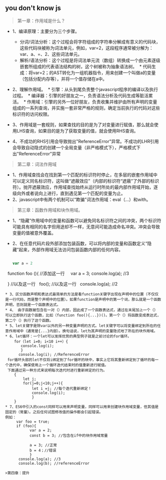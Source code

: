## you don't know js
>第一章：作用域是什么？

* 1、编译原理：主要分为三个步骤。
  * 分词/词法分析：这个过程会将字符组成的字符串分解成有意义的代码块，这些代码块被称为词法单元，例如，var=2，这段程序通常被分解为：var、a、=、2、这些词法单元。
  * 解析/语法分析：这个过程是将词法单元流（数组）转换成一个由元素逐级嵌套所组成的代表语法结构的树，这个树被称为抽象语法树。
  * 代码生成：将var=2；的AST转化为一组机器指令，用来创建一个叫做a的变量（包括分配内存等），并将一个值存储在a中。
  
* 2、理解作用域。
  * 引擎：从头到尾负责整个javascript程序的编译以及执行过程。
  * 编译器：引擎的好朋友之一，负责语法分析及代码生成等脏活累活。
  * 作用域：引擎的另外一位好朋友，负责收集并维护由所有声明的变量组成的一系列查询，并实施一套非常严格的规则，确定当前执行的代码对这些标识符的访问权限。
  
* 3、作用域是一套规则，如果查找的目的是为了对变量进行赋值，那么就会使用LHS查询，如果目的是为了获取变量的值，就会使用RHS查询。

* 4、不成功的RHS引用会导致抛出"ReferenceError"异常。不成功的LHR引用会导致自动隐式的创建一个全局变量（非严格模式下），严格模式下出"ReferenceError"异常

>第二章：词法作用域

* 1、作用域查找会在找到第一个匹配的标识符时停止，在多层的嵌套作用域中可以定义同名标识符，这叫做“遮蔽效应”（内部的标识符“遮蔽”了外部的标识符）。抛开遮蔽效应，作用域查找始终从运行时所处的最内部作用域开始，逐级向外或者说向上进行，直到遇见第一个匹配的变量为止。
* 2、javascript中有两个机制可以“欺骗”词法作用域：eval（...）和with。

>第三章：函数作用域和块作用域。

* 1、“隐藏”作用域中的变量和函数可以避免同名标识符之间的冲突，两个标识符可能具有相同的名字但用途却不一样，无意间可能造成命名冲突。冲突会导致变量的值被意外覆盖。
* 2、在任意代码片段外部添加包装函数，可以将内部的变量和函数定义“隐藏”起来，外部作用域无法访问包装函数内部的任何内容。

  ```js
  
  var a = 2
   function foo (){ //添加这一行
     var a = 3;
     console.log(a); //3
   
    } //以及这一行
    foo(); //以及这一行
    console.log(a); //2
   
 ```
 * 3、区分函数声明和表达式最简单的方法是看function关键字出现在声明中的位置（不仅仅是一行代码，而是整个声明中的位置）。如果function是声明中的第一个词，那么就是一个函数声明，否则就是一个函数表达式。
 * 4、 由于函数被包含在一对（）内部，因此成了一个函数表达式，通过在末尾加上一个（）可以立即执行这个函数，比如（function foo(){...})()。第一个（）将函数变成表达式，第二个（）执行了这个函数。
 * 5、let关键字是除var以外的另一种变量声明的方式。let关键字可以将变量绑定到所在的任意作用域中（通常是{...}内部）。换句话说，let为其声明的变量隐式地了所在的块作用域。
 * 6、let循环：一个let可以发挥优势的典型例子就是之前讨论的for循环。
     for（let i=0; i<10 i++）{
        console.log(i);
        }
       console.log(i); //ReferenceError
  for循环头部的let不仅将i绑定到了for循环的块中，事实上它将其重新绑定到了循环的每一个迭代中，确保使用上一个循环迭代结束时的值重新进行赋值。
  下面通过另一种方式来说明每次迭代时进行重新绑定的行为。
     {
         let j;
         for(j=0;j<10;j++){
             let i =j; //每个迭代重新绑定！
             console.log(i);
             }
     }
 * 7、ES6中引入的const同样可以用来声明变量，同样可以用来创建块作用域变量，但其值是固定的（常量）。之后任何试图修改值的操作都会引起错误。
 例如：
      var foo = true;
      if (foo){
            var a = 2;
            const b = 3; //包含在if中的块作用域常量
            
            a = 3; //正常
            b = 4；//错误
            }
       console.log(a); //3
       console.log(b); //referenceError

>第四章：提升



 
